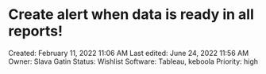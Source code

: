 # Create alert when data is ready in all reports!

Created: February 11, 2022 11:06 AM
Last edited: June 24, 2022 11:56 AM
Owner: Slava Gatin
Status: Wishlist
Software: Tableau, keboola
Priority: high
